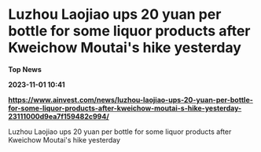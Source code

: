 # Luzhou Laojiao ups 20 yuan per bottle for some liquor products after Kweichow Moutai's hike yesterday
**Top News**

**2023-11-01 10:41**

**https://www.ainvest.com/news/luzhou-laojiao-ups-20-yuan-per-bottle-for-some-liquor-products-after-kweichow-moutai-s-hike-yesterday-23111000d9ea7f159482c994/**

Luzhou Laojiao ups 20 yuan per bottle for some liquor products after Kweichow Moutai's hike yesterday